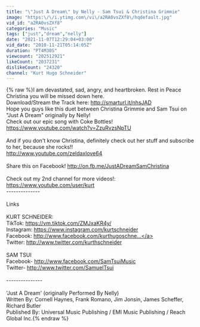 ```yaml
---
title: "\"Just A Dream\" by Nelly - Sam Tsui & Christina Grimmie"
image: "https:\/\/i.ytimg.com\/vi\/a2RA0vsZXf8\/hqdefault.jpg"
vid_id: "a2RA0vsZXf8"
categories: "Music"
tags: ["just","dream","nelly"]
date: "2021-11-07T12:29:04+03:00"
vid_date: "2010-11-21T05:14:05Z"
duration: "PT4M30S"
viewcount: "202512921"
likeCount: "2037231"
dislikeCount: "24320"
channel: "Kurt Hugo Schneider"
---
```

{% raw %}I am devastated, sad, angry, and heartbroken. Rest in Peace Christina you will be missed down here.<br />Download/Stream the Track here: <a rel="nofollow" target="blank" href="http://smarturl.it/nhsJAD">http://smarturl.it/nhsJAD</a><br />Hope you guys like this duet between Christina Grimmie and Sam Tsui on &quot;Just A Dream&quot; originally by Nelly!<br />Check out our epic song with Coke Bottles! <a rel="nofollow" target="blank" href="https://www.youtube.com/watch?v=ZzuRvzsNpTU">https://www.youtube.com/watch?v=ZzuRvzsNpTU</a><br /><br />And if you don't know Christina, definitely check out her stuff and subscribe to her, because she rocks!!<br /><a rel="nofollow" target="blank" href="http://www.youtube.com/zeldaxlove64">http://www.youtube.com/zeldaxlove64</a><br /><br />Share this on Facebook!  <a rel="nofollow" target="blank" href="http://on.fb.me/JustADreamSamChristina">http://on.fb.me/JustADreamSamChristina</a><br /><br />Check out my 2nd channel for more videos!: <a rel="nofollow" target="blank" href="https://www.youtube.com/user/kurt">https://www.youtube.com/user/kurt</a><br />--------------<br /><br />Links<br /><br />KURT SCHNEIDER: <br />TikTok: <a rel="nofollow" target="blank" href="https://vm.tiktok.com/ZMJxaKR4y/">https://vm.tiktok.com/ZMJxaKR4y/</a><br />Instagram: <a rel="nofollow" target="blank" href="https://www.instagram.com/kurtschneider">https://www.instagram.com/kurtschneider</a><br />Facebook: <a rel="nofollow" target="blank" href="http://www.facebook.com/kurthugoschne...">http://www.facebook.com/kurthugoschne...</a><br />Twitter: <a rel="nofollow" target="blank" href="http://www.twitter.com/kurthschneider">http://www.twitter.com/kurthschneider</a><br /><br />SAM TSUI<br />Facebook- <a rel="nofollow" target="blank" href="http://www.facebook.com/SamTsuiMusic">http://www.facebook.com/SamTsuiMusic</a><br />Twitter- <a rel="nofollow" target="blank" href="http://www.twitter.com/SamuelTsui">http://www.twitter.com/SamuelTsui</a><br /><br />---------------<br /><br />'Just A Dream' (originally Performed By Nelly)<br />Written By: Cornell Haynes, Frank Romano, Jim Jonsin, James Scheffer, Richard Butler<br />Published By: Universal Music Publishing / EMI Music Publishing / Reach Global Inc.{% endraw %}
